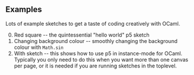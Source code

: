 Examples
--------

Lots of example sketches to get a taste of coding creatively with OCaml.

 0. Red square -- the quintessential "hello world" p5 sketch
 1. Changing background colour -- smoothly changing the background colour with `Math.sin`
 2. With sketch -- this shows how to use p5 in instance-mode for OCaml. Typically you only need to do this when you want more than one canvas per page, or it is needed if you are running sketches in the toplevel.